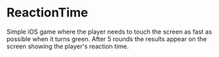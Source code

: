 # ReactionTime

Simple iOS game where the player needs to touch the screen as fast as possible when it turns green.
After 5 rounds the results appear on the screen showing the player's reaction time.
